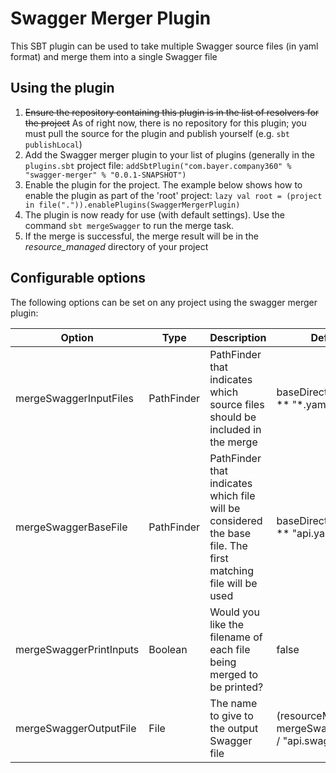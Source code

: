 # Swagger Merger Plugin
This SBT plugin can be used to take multiple Swagger source files (in yaml format)
and merge them into a single Swagger file

## Using the plugin
1. ~~Ensure the repository containing this plugin is in the list of resolvers for the project~~
As of right now, there is no repository for this plugin; you must
pull the source for the plugin and publish yourself (e.g. ```sbt publishLocal```)
1. Add the Swagger merger plugin to your list of plugins (generally in the
```plugins.sbt``` project file:
```addSbtPlugin("com.bayer.company360" % "swagger-merger" % "0.0.1-SNAPSHOT")```
1. Enable the plugin for the project. The example below shows how to enable the
plugin as part of the 'root' project:
```lazy val root = (project in file(".")).enablePlugins(SwaggerMergerPlugin)```
1. The plugin is now ready for use (with default settings). Use the command
```sbt mergeSwagger``` to run the merge task.
1. If the merge is successful, the merge result will be in the _resource_managed_ directory of your project 

## Configurable options
The following options can be set on any project using the swagger merger plugin:

| Option | Type | Description | Default |
| ------ | ---- | ----------- | ------- |
| mergeSwaggerInputFiles | PathFinder | PathFinder that indicates which source files should be included in the merge | baseDirectory.value ** "*.yaml" |
| mergeSwaggerBaseFile | PathFinder | PathFinder that indicates which file will be considered the base file. The first matching file will be used | baseDirectory.value ** "api.yaml" |
| mergeSwaggerPrintInputs | Boolean | Would you like the filename of each file being merged to be printed? | false |
| mergeSwaggerOutputFile | File | The name to give to the output Swagger file | (resourceManaged in mergeSwagger).value / "api.swagger.yaml" |